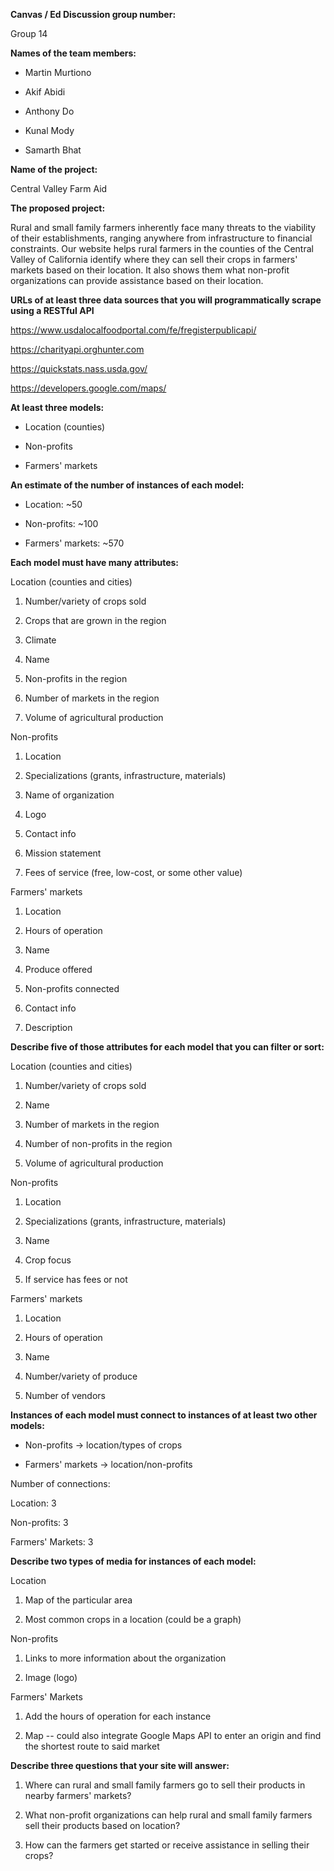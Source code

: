 **Canvas / Ed Discussion group number:**

Group 14

**Names of the team members:**

-   Martin Murtiono

-   Akif Abidi

-   Anthony Do

-   Kunal Mody

-   Samarth Bhat

**Name of the project:**

Central Valley Farm Aid

**The proposed project:**

Rural and small family farmers inherently face many threats to the viability of their establishments, ranging anywhere from infrastructure to financial constraints. Our website helps rural farmers in the counties of the Central Valley of California identify where they can sell their crops in farmers' markets based on their location. It also shows them what non-profit organizations can provide assistance based on their location.

**URLs of at least three data sources that you will programmatically scrape using a RESTful API**

<https://www.usdalocalfoodportal.com/fe/fregisterpublicapi/>

<https://charityapi.orghunter.com>

<https://quickstats.nass.usda.gov/>

<https://developers.google.com/maps/>

**At least three models:**

-   Location (counties)

-   Non-profits

-   Farmers' markets

**An estimate of the number of instances of each model:**

-   Location: ~50

-   Non-profits: ~100

-   Farmers' markets: ~570

**Each model must have many attributes:**

Location (counties and cities)

1.  Number/variety of crops sold

2.  Crops that are grown in the region

3.  Climate

4.  Name

5.  Non-profits in the region

6.  Number of markets in the region

7.  Volume of agricultural production

Non-profits

1.  Location

2.  Specializations (grants, infrastructure, materials)

3.  Name of organization

4.  Logo

5.  Contact info

6.  Mission statement

7.  Fees of service (free, low-cost, or some other value)

Farmers' markets

1.  Location

2.  Hours of operation

3.  Name

4.  Produce offered

5.  Non-profits connected

6.  Contact info

7.  Description

**Describe five of those attributes for each model that you can filter or sort:**

Location (counties and cities)

1.  Number/variety of crops sold

2.  Name

3.  Number of markets in the region

4.  Number of non-profits in the region

5.  Volume of agricultural production

Non-profits

1.  Location

2.  Specializations (grants, infrastructure, materials)

3.  Name

4.  Crop focus

5.  If service has fees or not

Farmers' markets

1.  Location

2.  Hours of operation

3.  Name

4.  Number/variety of produce

5.  Number of vendors

**Instances of each model must connect to instances of at least two other models:**

-   Non-profits → location/types of crops

-   Farmers' markets → location/non-profits

Number of connections:

Location: 3

Non-profits: 3

Farmers' Markets: 3

**Describe two types of media for instances of each model:**

Location

1.  Map of the particular area

2.  Most common crops in a location (could be a graph) 

Non-profits

1.  Links to more information about the organization

2.  Image (logo) 

Farmers' Markets

1.  Add the hours of operation for each instance

2.  Map -- could also integrate Google Maps API to enter an origin and find the shortest route to said market

**Describe three questions that your site will answer:**

1.  Where can rural and small family farmers go to sell their products in nearby farmers' markets?

2.  What non-profit organizations can help rural and small family farmers sell their products based on location?

3.  How can the farmers get started or receive assistance in selling their crops?
